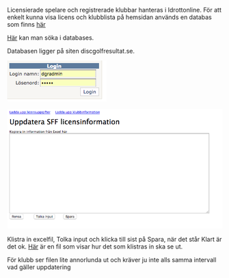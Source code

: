 Licensierade spelare och registrerade klubbar hanteras i Idrottonline. För att enkelt kunna visa licens och klubblista på 
hemsidan används en databas som finns [här](http://www.discgolfresultat.se/Login.aspx?ReturnUrl=%2fadmin%2fSFFPlayers.aspx)

[Här](http://www.discgolfresultat.se/iSFFPlayers.aspx) kan man söka i databases.

Databasen ligger på siten discgolfresultat.se.

![inloggning](./media/licens_o_klubb_db/login.png "login")

![inloggning](./media/licens_o_klubb_db/paste.png "login")

Klistra in excelfil, Tolka input och klicka till sist på Spara, när det står Klart är det ok.
[Här](./media/licens_o_klubb_db/exempel_fil.xls "exempel_fil") är en fil som visar hur det som klistras in ska se ut.

För klubb ser filen lite annorlunda ut och kräver ju inte alls samma intervall vad gäller uppdatering 
